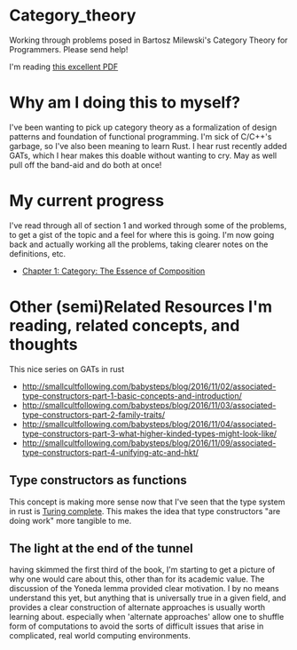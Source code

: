 # Category_theory
Working through problems posed in Bartosz Milewski's Category Theory for Programmers. Please send help!

I'm reading [this excellent PDF](https://github.com/hmemcpy/milewski-ctfp-pdf)

# Why am I doing this to myself?

I've been wanting to pick up category theory as a formalization of design patterns and foundation of functional programming. I'm sick of C/C++'s garbage, so I've also been meaning to learn Rust. I hear rust recently added GATs, which I hear makes this doable without wanting to cry. May as well pull off the band-aid and do both at once!

# My current progress
I've read through all of section 1 and worked through some of the problems, to get a gist of the topic and a feel for where this is going. I'm now going back and actually working all the problems, taking clearer notes on the definitions, etc.

* [Chapter 1: Category: The Essence of Composition](ch1.md)

# Other (semi)Related Resources I'm reading, related concepts, and thoughts

This nice series on GATs in rust
* http://smallcultfollowing.com/babysteps/blog/2016/11/02/associated-type-constructors-part-1-basic-concepts-and-introduction/
* http://smallcultfollowing.com/babysteps/blog/2016/11/03/associated-type-constructors-part-2-family-traits/
* http://smallcultfollowing.com/babysteps/blog/2016/11/04/associated-type-constructors-part-3-what-higher-kinded-types-might-look-like/
* http://smallcultfollowing.com/babysteps/blog/2016/11/09/associated-type-constructors-part-4-unifying-atc-and-hkt/


## Type constructors as functions
This concept is making more sense now that I've seen that the type system in rust is [Turing complete](https://www.reddit.com/r/rust/comments/2o6yp8/brainfck_in_rusts_type_system_aka_type_system_is/). This makes the idea that type constructors "are doing work" more tangible to me.

## The light at the end of the tunnel
having skimmed the first third of the book, I'm starting to get a picture of why one would care about this, other than for its academic value. The discussion of the Yoneda lemma provided clear motivation. I by no means understand this yet, but anything that is universally true in a given field, and provides a clear construction of alternate approaches is usually worth learning about. especially when 'alternate approaches' allow one to shuffle form of computations to avoid the sorts of difficult issues that arise in complicated, real world computing environments.


